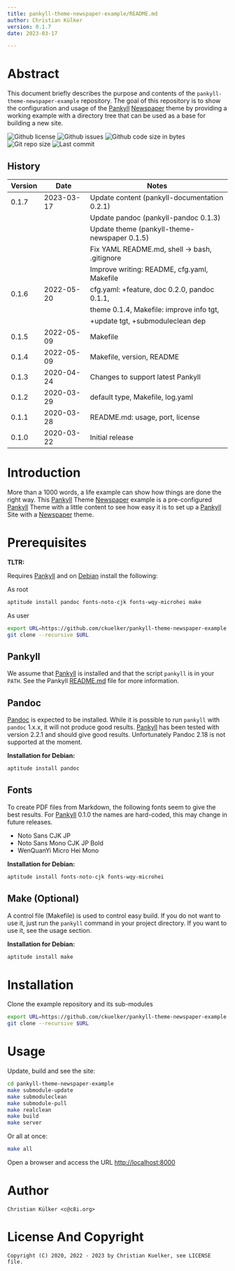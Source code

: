 ```yaml
---
title: pankyll-theme-newspaper-example/README.md
author: Christian Külker
version: 0.1.7
date: 2023-03-17

---
```


# Abstract

This document briefly describes the purpose and contents of the
`pankyll-theme-newspaper-example` repository.  The goal of this repository is
to show the configuration and usage of the [Pankyll] [Newspaper] theme by
providing a working example with a directory tree that can be used as a base
for building a new site.

![Github license](https://img.shields.io/github/license/ckuelker/pankyll-theme-newspaper-example.svg)
![Github issues](https://img.shields.io/github/issues/ckuelker/pankyll-theme-newspaper-example.svg?style=popout-square)
![Github code size in bytes](https://img.shields.io/github/languages/code-size/ckuelker/pankyll-theme-newspaper-example.svg)
![Git repo size](https://img.shields.io/github/repo-size/ckuelker/pankyll-theme-newspaper-example.svg)
![Last commit](https://img.shields.io/github/last-commit/ckuelker/pankyll-theme-newspaper-example.svg)

## History

| Version | Date       | Notes                                                |
| ------- | ---------- | ---------------------------------------------------- |
| 0.1.7   | 2023-03-17 | Update content (pankyll-documentation 0.2.1)         |
|         |            | Update pandoc  (pankyll-pandoc 0.1.3)                |
|         |            | Update theme   (pankyll-theme-newspaper 0.1.5)       |
|         |            | Fix YAML README.md, shell -> bash, .gitignore        |
|         |            | Improve writing: README, cfg.yaml, Makefile          |
| 0.1.6   | 2022-05-20 | cfg.yaml: +feature, doc 0.2.0, pandoc 0.1.1,         |
|         |            | theme 0.1.4, Makefile: improve info tgt,             |
|         |            | +update tgt, +submoduleclean dep                     |
| 0.1.5   | 2022-05-09 | Makefile                                             |
| 0.1.4   | 2022-05-09 | Makefile, version, README                            |
| 0.1.3   | 2020-04-24 | Changes to support latest Pankyll                    |
| 0.1.2   | 2020-03-29 | default type, Makefile, log.yaml                     |
| 0.1.1   | 2020-03-28 | README.md: usage, port, license                      |
| 0.1.0   | 2020-03-22 | Initial release                                      |

# Introduction

More than a 1000 words, a life example can show how things are done the right
way. This [Pankyll] Theme [Newspaper] example is a pre-configured [Pankyll]
Theme with a little content to see how easy it is to set up a [Pankyll] Site
with a [Newspaper] theme.

# Prerequisites

**TLTR:**

Requires [Pankyll] and on [Debian] install the following:

As root

```bash
aptitude install pandoc fonts-noto-cjk fonts-wqy-microhei make
```

As user

```bash
export URL=https://github.com/ckuelker/pankyll-theme-newspaper-example.git
git clone --recursive $URL
```

## Pankyll

We assume that [Pankyll] is installed and that the script `pankyll` is in your
`PATH`. See the Pankyll [README.md] file for more information.

## Pandoc

[Pandoc] is expected to be installed. While it is possible to run `pankyll`
with `pandoc` 1.x.x, it will not produce good results. [Pankyll] has been
tested with version 2.2.1 and should give good results. Unfortunately Pandoc
2.18 is not supported at the moment.

**Installation for Debian:**

```bash
aptitude install pandoc
```

## Fonts

To create PDF files from Markdown, the following fonts seem to give the best
results. For [Pankyll] 0.1.0 the names are hard-coded, this may change in
future releases.

* Noto Sans CJK JP
* Noto Sans Mono CJK JP Bold
* WenQuanYi Micro Hei Mono

**Installation for Debian:**

```bash
aptitude install fonts-noto-cjk fonts-wqy-microhei
```

## Make (Optional)

A control file (Makefile) is used to control easy build. If you do not want to
use it, just run the `pankyll` command in your project directory. If you want
to use it, see the usage section.

**Installation for Debian:**

```bash
aptitude install make
```

# Installation

Clone the example repository and its sub-modules

```bash
export URL=https://github.com/ckuelker/pankyll-theme-newspaper-example.git
git clone --recursive $URL
```

# Usage

Update, build and see the site:

```bash
cd pankyll-theme-newspaper-example
make submodule-update
make submoduleclean
make submodule-pull
make realclean
make build
make server
```

Or all at once:

```bash
make all
```

Open a browser and access the URL [http://localhost:8000](http://localhost:8000)

# Author

    Christian Külker <c@c8i.org>

# License And Copyright

    Copyright (C) 2020, 2022 - 2023 by Christian Kuelker, see LICENSE file.

[Debian]: https://www.debian.org/
[Newspaper]: https://github.com/ckuelker/pankyll-theme-newspaper/
[Pandoc]: https://pandoc.org/
[Pankyll]: https://www.pankyll.org/
[Rankle]: https://github.com/ckuelker/pankyll-theme-rankle
[README.md]: https://github.com/ckuelker/pankyll
[Simplicissimus]: https://github.com/ckuelker/pankyll-theme-simplicissimus
